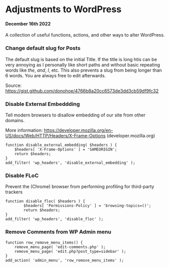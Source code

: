 # Adjustments to WordPress 
#### December 16th 2022

A collection of useful functions, actions, and other ways to alter WordPress.

### Change default slug for Posts

The default slug is based on the initial Title. If the title is long htis can be very annoying as I personally like short paths and without basic repeating words like _the_, _and_, _I_, etc. This also prevents a slug from being longer than 6 words. You are always free to edit afterwards.

Source: https://gist.github.com/donohoe/4766b8a20cc6573de3dd3cb59df9fc32

### Disable External Embeddding

Tell modern browsers to disallow embedding of our site from other domains. 

More information: https://developer.mozilla.org/en-US/docs/Web/HTTP/Headers/X-Frame-Options (developer.mozilla.org)

```
function disable_external_embedding( $headers ) {
	$headers[ 'X-Frame-Options' ] = 'SAMEORIGIN';
	return $headers;
}
add_filter( 'wp_headers', 'disable_external_embedding' );
```

### Disable FLoC

Prevent the (Chrome) browser from performing profiling for third-party trackers

```
function disable_floc( $headers ) {
		$headers[ 'Permissions-Policy' ] = 'browsing-topics=()';
		return $headers;
}
add_filter( 'wp_headers', 'disable_floc' );
```

### Remove Comments from WP Admin menu
```
function row_remove_menu_items() {
	remove_menu_page( 'edit-comments.php' );
	remove_menu_page( 'edit.php?post_type=sidebar' );
}
add_action( 'admin_menu', 'row_remove_menu_items' );
```
